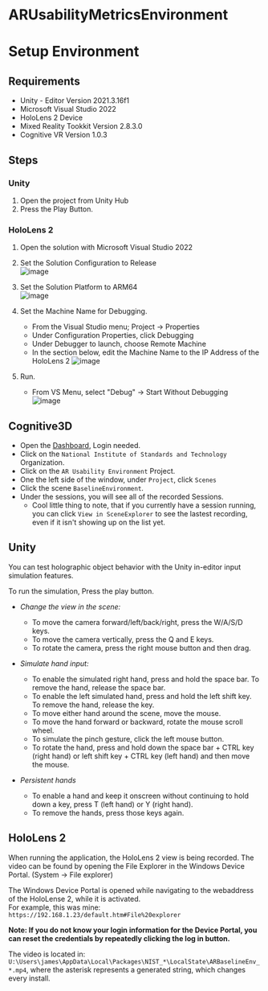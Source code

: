 # ARUsabilityMetricsEnvironment

# Setup Environment
## Requirements
* Unity - Editor Version 2021.3.16f1
* Microsoft Visual Studio 2022
* HoloLens 2 Device
* Mixed Reality Tookkit Version 2.8.3.0
* Cognitive VR Version 1.0.3

## Steps
### Unity
1. Open the project from Unity Hub
2. Press the Play Button. 
### HoloLens 2
1. Open the solution with Microsoft Visual Studio 2022
2. Set the Solution Configuration to Release  
![image](https://user-images.githubusercontent.com/16603171/221979716-ae424b36-ec43-4ce7-936d-12f259cef157.png)

3. Set the Solution Platform to ARM64  
![image](https://user-images.githubusercontent.com/16603171/221979802-5a78ad38-e30f-4658-92a8-73ec5439bbe3.png)

4. Set the Machine Name for Debugging.
    * From the Visual Studio menu; Project -> Properties
    * Under Configuration Properties, click Debugging
    * Under Debugger to launch, choose Remote Machine
    * In the section below, edit the Machine Name to the IP Address of the HoloLens 2
 ![image](https://user-images.githubusercontent.com/16603171/221979919-80995d48-41ad-4c56-b003-269f6d2b0f06.png)
5. Run.
   * From VS Menu, select "Debug" -> Start Without Debugging  
   ![image](https://user-images.githubusercontent.com/16603171/221981102-e0c6ce90-f592-4b7d-8f96-e12fbba03ba9.png)


## Cognitive3D
* Open the [Dashboard](https://app.cognitive3d.com/organizations), Login needed.
* Click on the `National Institute of Standards and Technology` Organization.
* Click on the `AR Usability Environment` Project.
* One the left side of the window, under `Project`, click `Scenes`
* Click the scene `BaselineEnvironment`.
* Under the sessions, you will see all of the recorded Sessions.
    * Cool little thing to note, that if you currently have a session running, you can click `View in SceneExplorer` to see the lastest recording, even if it isn't showing up on the list yet.
## Unity

You can test holographic object behavior with the Unity in-editor input simulation features.

To run the simulation, Press the play button.

* *Change the view in the scene:*
    * To move the camera forward/left/back/right, press the W/A/S/D keys.
    * To move the camera vertically, press the Q and E keys.
    * To rotate the camera, press the right mouse button and then drag.

* *Simulate hand input:*
    * To enable the simulated right hand, press and hold the space bar. To remove the hand, release the space bar.
    * To enable the left simulated hand, press and hold the left shift key. To remove the hand, release the key.
    * To move either hand around the scene, move the mouse.
    * To move the hand forward or backward, rotate the mouse scroll wheel.
    * To simulate the pinch gesture, click the left mouse button.
    * To rotate the hand, press and hold down the space bar + CTRL key (right hand) or left shift key + CTRL key (left hand) and then move the mouse.

* *Persistent hands*
    * To enable a hand and keep it onscreen without continuing to hold down a key, press T (left hand) or Y (right hand). 
    * To remove the hands, press those keys again.

## HoloLens 2
When running the application, the HoloLens 2 view is being recorded. The video can be found by opening the File Explorer in the Windows Device Portal. (System -> File explorer) 

The Windows Device Portal is opened while navigating to the webaddress of the HoloLense 2, while it is activated.  
For example, this was mine:  
`https://192.168.1.23/default.htm#File%20explorer`

**Note: If you do not know your login information for the Device Portal, you can reset the credentials by repeatedly clicking the log in button.**  

The video is located in:  
`U:\Users\james\AppData\Local\Packages\NIST_*\LocalState\ARBaselineEnv_*.mp4`, where the asterisk represents a generated string, which changes every install. 



